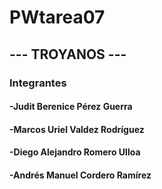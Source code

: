 # PWtarea07

## --- TROYANOS ---

### Integrantes

#### -Judit Berenice Pérez Guerra
#### -Marcos Uriel Valdez Rodríguez
#### -Diego Alejandro Romero Ulloa
#### -Andrés Manuel Cordero Ramírez
